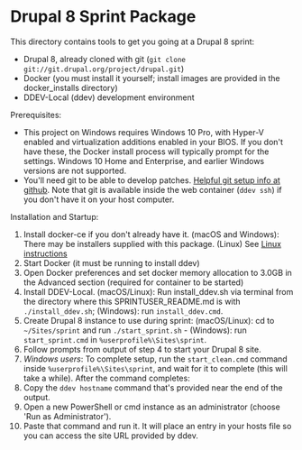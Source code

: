 # Drupal 8 Sprint Package

This directory contains tools to get you going at a Drupal 8 sprint:

* Drupal 8, already cloned with git (`git clone git://git.drupal.org/project/drupal.git`)
* Docker (you must install it yourself; install images are provided in the docker_installs directory)
* DDEV-Local (ddev) development environment

Prerequisites:

* This project on Windows requires Windows 10 Pro, with Hyper-V enabled and virtualization additions enabled in your BIOS. If you don't have these, the Docker install process will typically prompt for the settings. Windows 10 Home and Enterprise, and earlier Windows versions are not supported.
* You'll need git to be able to develop patches. [Helpful git setup info at github](https://help.github.com/articles/set-up-git/). Note that git is available inside the web container (`ddev ssh`) if you don't have it on your host computer.

Installation and Startup:

1. Install docker-ce if you don't already have it. (macOS and Windows): There may be installers supplied with this package.  (Linux) See [Linux instructions](https://docs.docker.com/install/#docker-ce)
2. Start Docker (it must be running to install ddev)
3. Open Docker preferences and set docker memory allocation to 3.0GB in the Advanced section (required for container to be started)
3. Install DDEV-Local. (macOS/Linux): Run install_ddev.sh via terminal from the directory where this SPRINTUSER_README.md is with `./install_ddev.sh`; (Windows): run `install_ddev.cmd`.
4. Create Drupal 8 instance to use during sprint: (macOS/Linux): cd to `~/Sites/sprint` and run `./start_sprint.sh` - (Windows): run `start_sprint.cmd` in `%userprofile%\Sites\sprint`.
5. Follow prompts from output of step 4 to start your Drupal 8 site.
6. _Windows users_: To complete setup, run the `start_clean.cmd` command inside `%userprofile%\Sites\sprint`, and wait for it to complete (this will take a while). After the command completes:
  1. Copy the `ddev hostname` command that's provided near the end of the output.
  2. Open a new PowerShell or cmd instance as an administrator (choose 'Run as Administrator').
  3. Paste that command and run it. It will place an entry in your hosts file so you can access the site URL provided by ddev.
